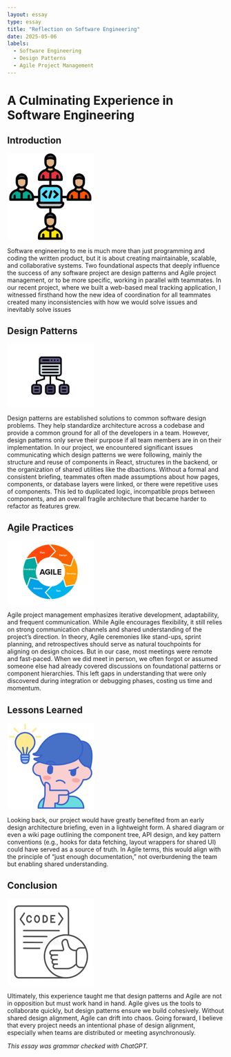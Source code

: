 ```yaml
---
layout: essay
type: essay
title: "Reflection on Software Engineering"
date: 2025-05-06
labels:
  - Software Engineering
  - Design Patterns
  - Agile Project Management
---
```


# A Culminating Experience in Software Engineering

## Introduction

<img width="200px" class="rounded float-start pe-4" src="../img/team-programming.png">

Software engineering to me is much more than just programming and coding the written product, but it is about creating maintainable, scalable, and collaborative systems. Two foundational aspects that deeply influence the success of any software project are design patterns and Agile project management, or to be more specific, working in parallel with teammates. In our recent project, where we built a web-based meal tracking application, I witnessed firsthand how the new idea of coordination for all teammates created many inconsistencies with how we would solve issues and inevitably solve issues

## Design Patterns

<img width="200px" class="rounded float-start pe-4" src="../img/design-patterns.jpg">

Design patterns are established solutions to common software design problems. They help standardize architecture across a codebase and provide a common ground for all of the developers in a team. However, design patterns only serve their purpose if all team members are in on their implementation. In our project, we encountered significant issues communicating which design patterns we were following, mainly the structure and reuse of components in React, structures in the backend, or the organization of shared utilities like the dbactions. Without a formal and consistent briefing, teammates often made assumptions about how pages, components, or database layers were linked, or there were repetitive uses of components. This led to duplicated logic, incompatible props between components, and an overall fragile architecture that became harder to refactor as features grew.

## Agile Practices

<img width="200px" class="rounded float-start pe-4" src="../img/agile-programming.png">

Agile project management emphasizes iterative development, adaptability, and frequent communication. While Agile encourages flexibility, it still relies on strong communication channels and shared understanding of the project’s direction. In theory, Agile ceremonies like stand-ups, sprint planning, and retrospectives should serve as natural touchpoints for aligning on design choices. But in our case, most meetings were remote and fast-paced. When we did meet in person, we often forgot or assumed someone else had already covered discussions on foundational patterns or component hierarchies. This left gaps in understanding that were only discovered during integration or debugging phases, costing us time and momentum.

## Lessons Learned

<img width="200px" class="rounded float-start pe-4" src="../img/thinking-person.png">

Looking back, our project would have greatly benefited from an early design architecture briefing, even in a lightweight form. A shared diagram or even a wiki page outlining the component tree, API design, and key pattern conventions (e.g., hooks for data fetching, layout wrappers for shared UI) could have served as a source of truth. In Agile terms, this would align with the principle of “just enough documentation,” not overburdening the team but enabling shared understanding.

## Conclusion

<img width="200px" class="rounded float-start pe-4" src="../img/coding-thumbs-up.webp">

Ultimately, this experience taught me that design patterns and Agile are not in opposition but must work hand in hand. Agile gives us the tools to collaborate quickly, but design patterns ensure we build cohesively. Without shared design alignment, Agile can drift into chaos. Going forward, I believe that every project needs an intentional phase of design alignment, especially when teams are distributed or meeting asynchronously.

*This essay was grammar checked with ChatGPT.*